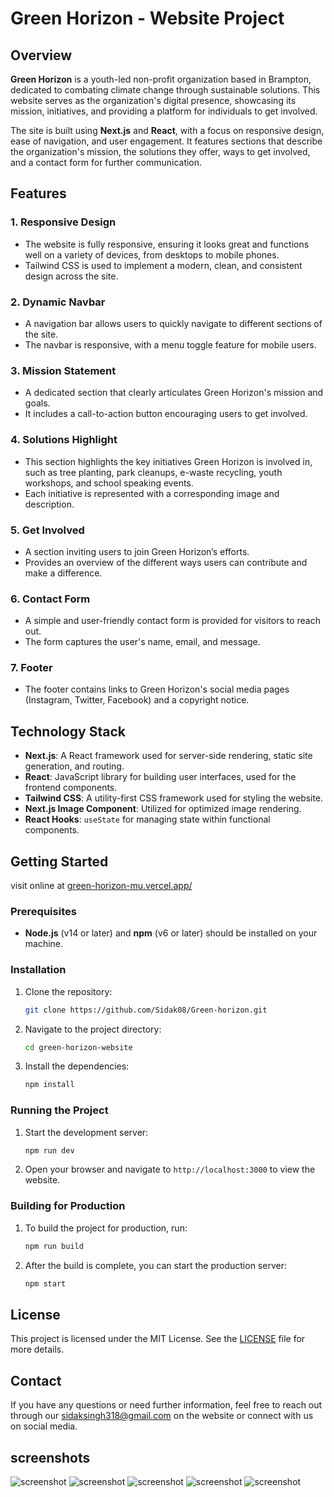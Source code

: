 # Green Horizon - Website Project

## Overview

**Green Horizon** is a youth-led non-profit organization based in Brampton, dedicated to combating climate change through sustainable solutions. This website serves as the organization's digital presence, showcasing its mission, initiatives, and providing a platform for individuals to get involved.

The site is built using **Next.js** and **React**, with a focus on responsive design, ease of navigation, and user engagement. It features sections that describe the organization's mission, the solutions they offer, ways to get involved, and a contact form for further communication.

## Features

### 1. **Responsive Design**
   - The website is fully responsive, ensuring it looks great and functions well on a variety of devices, from desktops to mobile phones.
   - Tailwind CSS is used to implement a modern, clean, and consistent design across the site.

### 2. **Dynamic Navbar**
   - A navigation bar allows users to quickly navigate to different sections of the site.
   - The navbar is responsive, with a menu toggle feature for mobile users.

### 3. **Mission Statement**
   - A dedicated section that clearly articulates Green Horizon's mission and goals.
   - It includes a call-to-action button encouraging users to get involved.

### 4. **Solutions Highlight**
   - This section highlights the key initiatives Green Horizon is involved in, such as tree planting, park cleanups, e-waste recycling, youth workshops, and school speaking events.
   - Each initiative is represented with a corresponding image and description.

### 5. **Get Involved**
   - A section inviting users to join Green Horizon’s efforts.
   - Provides an overview of the different ways users can contribute and make a difference.

### 6. **Contact Form**
   - A simple and user-friendly contact form is provided for visitors to reach out.
   - The form captures the user's name, email, and message.

### 7. **Footer**
   - The footer contains links to Green Horizon's social media pages (Instagram, Twitter, Facebook) and a copyright notice.

## Technology Stack

- **Next.js**: A React framework used for server-side rendering, static site generation, and routing.
- **React**: JavaScript library for building user interfaces, used for the frontend components.
- **Tailwind CSS**: A utility-first CSS framework used for styling the website.
- **Next.js Image Component**: Utilized for optimized image rendering.
- **React Hooks**: `useState` for managing state within functional components.

## Getting Started

visit online at [green-horizon-mu.vercel.app/](https://green-horizon-mu.vercel.app/)

### Prerequisites

- **Node.js** (v14 or later) and **npm** (v6 or later) should be installed on your machine.

### Installation

1. Clone the repository:
   ```bash
   git clone https://github.com/Sidak08/Green-horizon.git
   ```

2. Navigate to the project directory:
   ```bash
   cd green-horizon-website
   ```

3. Install the dependencies:
   ```bash
   npm install
   ```

### Running the Project

1. Start the development server:
   ```bash
   npm run dev
   ```

2. Open your browser and navigate to `http://localhost:3000` to view the website.

### Building for Production

1. To build the project for production, run:
   ```bash
   npm run build
   ```

2. After the build is complete, you can start the production server:
   ```bash
   npm start
   ```

## License

This project is licensed under the MIT License. See the [LICENSE](LICENSE) file for more details.

## Contact

If you have any questions or need further information, feel free to reach out through our sidaksingh318@gmail.com on the website or connect with us on social media.

## screenshots
![screenshot](https://github.com/Sidak08/Green-horizon/blob/main/screenshots/Screen%20Shot%202024-08-29%20at%207.10.53%20PM.png)
![screenshot](https://github.com/Sidak08/Green-horizon/blob/main/screenshots/Screen%20Shot%202024-08-29%20at%207.10.59%20PM.png)
![screenshot](https://github.com/Sidak08/Green-horizon/blob/main/screenshots/Screen%20Shot%202024-08-29%20at%207.11.03%20PM.png)
![screenshot](https://github.com/Sidak08/Green-horizon/blob/main/screenshots/Screen%20Shot%202024-08-29%20at%207.11.08%20PM.png)
![screenshot](https://github.com/Sidak08/Green-horizon/blob/main/screenshots/Screen%20Shot%202024-08-29%20at%207.11.14%20PM.png)
